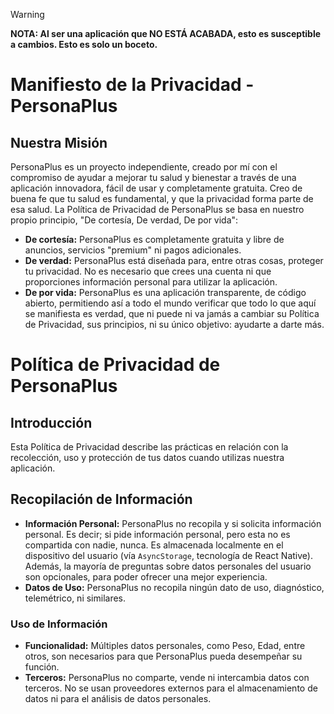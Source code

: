 <!-- MANTENER EN HTML -->
> [!WARNING]
> **NOTA: Al ser una aplicación que NO ESTÁ ACABADA, esto es susceptible a cambios. Esto es solo un boceto.**

<h1>Manifiesto de la Privacidad - PersonaPlus</h1>
<h2>Nuestra Misión</h2>

<p>PersonaPlus es un proyecto independiente, creado por mí con el compromiso de ayudar a mejorar tu salud y bienestar a través de una aplicación innovadora, fácil de usar y completamente gratuita. Creo de buena fe que tu salud es fundamental, y que la privacidad forma parte de esa salud. La Política de Privacidad de PersonaPlus se basa en nuestro propio principio, "De cortesía, De verdad, De por vida":</p>

<ul>
  <li><strong>De cortesía:</strong> PersonaPlus es completamente gratuita y libre de anuncios, servicios "premium" ni pagos adicionales.</li>
  <li><strong>De verdad:</strong> PersonaPlus está diseñada para, entre otras cosas, proteger tu privacidad. No es necesario que crees una cuenta ni que proporciones información personal para utilizar la aplicación.</li>
  <li><strong>De por vida:</strong> PersonaPlus es una aplicación transparente, de código abierto, permitiendo así a todo el mundo verificar que todo lo que aquí se manifiesta es verdad, que ni puede ni va jamás a cambiar su Política de Privacidad, sus principios, ni su único objetivo: ayudarte a darte más.</li>
</ul>

<h1>Política de Privacidad de PersonaPlus</h1>
<h2>Introducción</h2>

<p>Esta Política de Privacidad describe las prácticas en relación con la recolección, uso y protección de tus datos cuando utilizas nuestra aplicación.</p>

<h2>Recopilación de Información</h2>

<ul>
  <li><strong>Información Personal:</strong> PersonaPlus no recopila y si solicita información personal. Es decir; si pide información personal, pero esta no es compartida con nadie, nunca. Es almacenada localmente en el dispositivo del usuario (vía <code>AsyncStorage</code>, tecnología de React Native). Además, la mayoría de preguntas sobre datos personales del usuario son opcionales, para poder ofrecer una mejor experiencia.</li>
  <li><strong>Datos de Uso:</strong> PersonaPlus no recopila ningún dato de uso, diagnóstico, telemétrico, ni similares.</li>
</ul>

<h3>Uso de Información</h3>

<ul>
  <li><strong>Funcionalidad:</strong> Múltiples datos personales, como Peso, Edad, entre otros, son necesarios para que PersonaPlus pueda desempeñar su función.</li>
  <li><strong>Terceros:</strong> PersonaPlus no comparte, vende ni intercambia datos con terceros. No se usan proveedores externos para el almacenamiento de datos ni para el análisis de datos personales.</li>
</ul>
